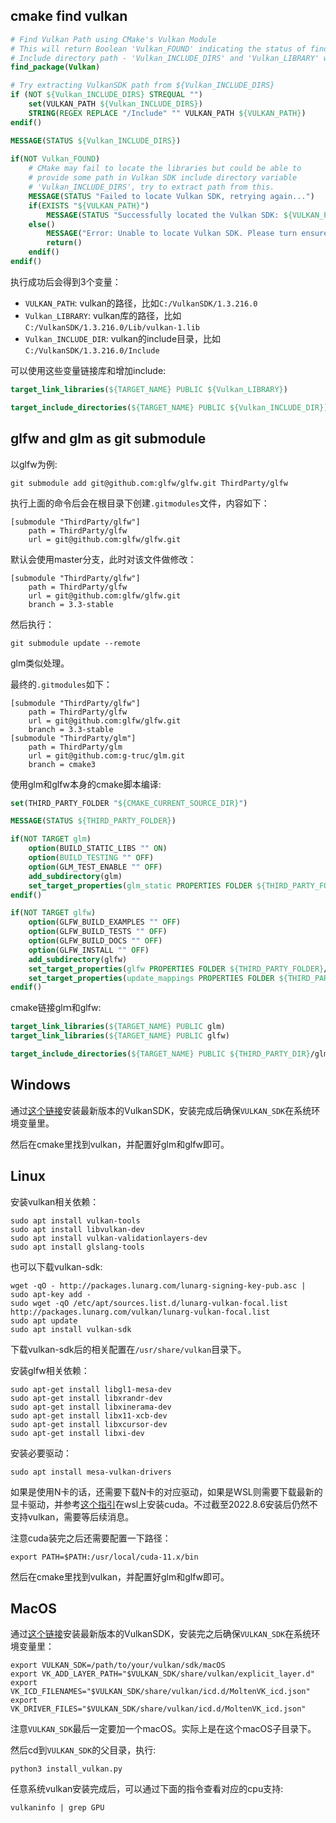 ## cmake find vulkan

```cmake
# Find Vulkan Path using CMake's Vulkan Module
# This will return Boolean 'Vulkan_FOUND' indicating the status of find as success(ON) or fail(OFF).
# Include directory path - 'Vulkan_INCLUDE_DIRS' and 'Vulkan_LIBRARY' with required libraries.
find_package(Vulkan)

# Try extracting VulkanSDK path from ${Vulkan_INCLUDE_DIRS}
if (NOT ${Vulkan_INCLUDE_DIRS} STREQUAL "")
    set(VULKAN_PATH ${Vulkan_INCLUDE_DIRS})
    STRING(REGEX REPLACE "/Include" "" VULKAN_PATH ${VULKAN_PATH})
endif()

MESSAGE(STATUS ${Vulkan_INCLUDE_DIRS})
     
if(NOT Vulkan_FOUND)
    # CMake may fail to locate the libraries but could be able to 
    # provide some path in Vulkan SDK include directory variable
    # 'Vulkan_INCLUDE_DIRS', try to extract path from this.
    MESSAGE(STATUS "Failed to locate Vulkan SDK, retrying again...")
    if(EXISTS "${VULKAN_PATH}")
        MESSAGE(STATUS "Successfully located the Vulkan SDK: ${VULKAN_PATH}")
    else()
        MESSAGE("Error: Unable to locate Vulkan SDK. Please turn ensure 'VULKAN_SDK' has been set as Environment Variable.")
        return()
    endif()
endif()
```

执行成功后会得到3个变量：

- `VULKAN_PATH`: vulkan的路径，比如`C:/VulkanSDK/1.3.216.0`
- `Vulkan_LIBRARY`: vulkan库的路径，比如`C:/VulkanSDK/1.3.216.0/Lib/vulkan-1.lib`
- `Vulkan_INCLUDE_DIR`: vulkan的include目录，比如`C:/VulkanSDK/1.3.216.0/Include`

可以使用这些变量链接库和增加include:

```cmake
target_link_libraries(${TARGET_NAME} PUBLIC ${Vulkan_LIBRARY})

target_include_directories(${TARGET_NAME} PUBLIC ${Vulkan_INCLUDE_DIR})
```

## glfw and glm as git submodule

以glfw为例:

```shell
git submodule add git@github.com:glfw/glfw.git ThirdParty/glfw
```

执行上面的命令后会在根目录下创建`.gitmodules`文件，内容如下：

```
[submodule "ThirdParty/glfw"]
	path = ThirdParty/glfw
	url = git@github.com:glfw/glfw.git
```

默认会使用master分支，此时对该文件做修改：

```
[submodule "ThirdParty/glfw"]
	path = ThirdParty/glfw
	url = git@github.com:glfw/glfw.git
	branch = 3.3-stable
```

然后执行：

```shell
git submodule update --remote
```

glm类似处理。

最终的`.gitmodules`如下：

```
[submodule "ThirdParty/glfw"]
	path = ThirdParty/glfw
	url = git@github.com:glfw/glfw.git
	branch = 3.3-stable
[submodule "ThirdParty/glm"]
	path = ThirdParty/glm
	url = git@github.com:g-truc/glm.git
	branch = cmake3
```

使用glm和glfw本身的cmake脚本编译:

```cmake
set(THIRD_PARTY_FOLDER "${CMAKE_CURRENT_SOURCE_DIR}")

MESSAGE(STATUS ${THIRD_PARTY_FOLDER})

if(NOT TARGET glm)
    option(BUILD_STATIC_LIBS "" ON)
    option(BUILD_TESTING "" OFF)
    option(GLM_TEST_ENABLE "" OFF)
    add_subdirectory(glm)
    set_target_properties(glm_static PROPERTIES FOLDER ${THIRD_PARTY_FOLDER}/glm)
endif()

if(NOT TARGET glfw)
    option(GLFW_BUILD_EXAMPLES "" OFF)
    option(GLFW_BUILD_TESTS "" OFF)
    option(GLFW_BUILD_DOCS "" OFF)
    option(GLFW_INSTALL "" OFF)
    add_subdirectory(glfw)
    set_target_properties(glfw PROPERTIES FOLDER ${THIRD_PARTY_FOLDER}/glfw)
    set_target_properties(update_mappings PROPERTIES FOLDER ${THIRD_PARTY_FOLDER}/glfw)
endif()
```

cmake链接glｍ和glfw:

```cmake
target_link_libraries(${TARGET_NAME} PUBLIC glm)
target_link_libraries(${TARGET_NAME} PUBLIC glfw)

target_include_directories(${TARGET_NAME} PUBLIC ${THIRD_PARTY_DIR}/glm)
```

## Windows

通过[这个链接](https://sdk.lunarg.com/sdk/download/latest/windows/vulkan-sdk.exe)安装最新版本的VulkanSDK，安装完成后确保`VULKAN_SDK`在系统环境变量里。

然后在cmake里找到vulkan，并配置好glm和glfw即可。

## Linux

安装vulkan相关依赖：

```shell
sudo apt install vulkan-tools
sudo apt install libvulkan-dev
sudo apt install vulkan-validationlayers-dev
sudo apt install glslang-tools
```

也可以下载vulkan-sdk:

```shell
wget -qO - http://packages.lunarg.com/lunarg-signing-key-pub.asc | sudo apt-key add -
sudo wget -qO /etc/apt/sources.list.d/lunarg-vulkan-focal.list http://packages.lunarg.com/vulkan/lunarg-vulkan-focal.list
sudo apt update
sudo apt install vulkan-sdk
```

下载vulkan-sdk后的相关配置在`/usr/share/vulkan`目录下。

安装glfw相关依赖：

```shell
sudo apt-get install libgl1-mesa-dev
sudo apt-get install libxrandr-dev
sudo apt-get install libxinerama-dev
sudo apt-get install libx11-xcb-dev
sudo apt-get install libxcursor-dev
sudo apt-get install libxi-dev
```

安装必要驱动：

```shell
sudo apt install mesa-vulkan-drivers
```

如果是使用N卡的话，还需要下载N卡的对应驱动，如果是WSL则需要下载最新的显卡驱动，并参考[这个指引](https://docs.nvidia.com/cuda/wsl-user-guide/index.html)在wsl上安装cuda。不过截至2022.8.6安装后仍然不支持vulkan，需要等后续消息。

注意cuda装完之后还需要配置一下路径：

```shell
export PATH=$PATH:/usr/local/cuda-11.x/bin
```

然后在cmake里找到vulkan，并配置好glm和glfw即可。

## MacOS

通过[这个链接](https://sdk.lunarg.com/sdk/download/latest/mac/vulkan-sdk.dmg)安装最新版本的VulkanSDK，安装完之后确保`VULKAN_SDK`在系统环境变量里：

```shell
export VULKAN_SDK=/path/to/your/vulkan/sdk/macOS
export VK_ADD_LAYER_PATH="$VULKAN_SDK/share/vulkan/explicit_layer.d"
export VK_ICD_FILENAMES="$VULKAN_SDK/share/vulkan/icd.d/MoltenVK_icd.json"
export VK_DRIVER_FILES="$VULKAN_SDK/share/vulkan/icd.d/MoltenVK_icd.json"
```

注意`VULKAN_SDK`最后一定要加一个macOS。实际上是在这个macOS子目录下。

然后cd到`VULKAN_SDK`的父目录，执行:

```shell
python3 install_vulkan.py
```

任意系统vulkan安装完成后，可以通过下面的指令查看对应的cpu支持:

```shell
vulkaninfo | grep GPU
```
